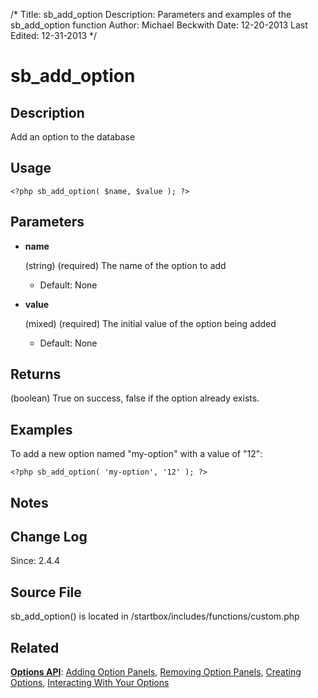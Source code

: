 /*
Title: sb_add_option
Description: Parameters and examples of the sb_add_option function
Author: Michael Beckwith
Date: 12-20-2013
Last Edited: 12-31-2013
 */

# sb_add_option

## Description

Add an option to the database

## Usage

	<?php sb_add_option( $name, $value ); ?>

## Parameters

* **name**

	(string) (required) The name of the option to add

	* Default: None

* **value**

	(mixed) (required) The initial value of the option being added

	* Default: None

## Returns

(boolean) True on success, false if the option already exists.

## Examples

To add a new option named "my-option" with a value of "12":

	<?php sb_add_option( 'my-option', '12' ); ?>

## Notes

## Change Log

Since: 2.4.4

## Source File

sb_add_option() is located in /startbox/includes/functions/custom.php

## Related

**[Options API](http://docs.wpstartbox.com/Options_API)**: [Adding Option Panels](http://docs.wpstartbox.com/Functions:sb_register_settings), [Removing Option Panels](http://docs.wpstartbox.com/Functions:sb_unregister_settings), [Creating Options](http://docs.wpstartbox.com/Options_API:Creating_Options), [Interacting With Your Options](http://docs.wpstartbox.com/Options_API#Interacting_With_Your_Options)

